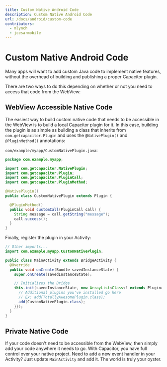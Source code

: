 ```yaml
---
title: Custom Native Android Code
description: Custom Native Android Code
url: /docs/android/custom-code
contributors:
  - mlynch
  - jcesarmobile
---
```


# Custom Native Android Code

<p class="intro">Many apps will want to add custom Java code to implement native features, without the overhead of building and publishing a proper Capacitor plugin.</a>

<p class="intro">There are two ways to do this depending on whether or not you need to access that code from the WebView:</a>

## WebView Accessible Native Code

The easiest way to build custom native code that needs to be accessible in the WebView is to build
a local Capacitor plugin for it. In this case, building the plugin is as simple as building a class
that inherits from `com.getcapacitor.Plugin` and uses the `@NativePlugin()` and `@PluginMethod()` annotations:

`com/example/myapp/CustomNativePlugin.java`:

```java
package com.example.myapp;

import com.getcapacitor.NativePlugin;
import com.getcapacitor.Plugin;
import com.getcapacitor.PluginCall;
import com.getcapacitor.PluginMethod;

@NativePlugin()
public class CustomNativePlugin extends Plugin {

  @PluginMethod()
  public void customCall(PluginCall call) {
    String message = call.getString("message");
    call.success();
  }
}
```

Finally, register the plugin in your Activity:

```java
// Other imports...
import com.example.myapp.CustomNativePlugin;

public class MainActivity extends BridgeActivity {
  @Override
  public void onCreate(Bundle savedInstanceState) {
    super.onCreate(savedInstanceState);

    // Initializes the Bridge
    this.init(savedInstanceState, new ArrayList<Class<? extends Plugin>>() {{
      // Additional plugins you've installed go here
      // Ex: add(TotallyAwesomePlugin.class);
      add(CustomNativePlugin.class);
    }});
  }
}
```

## Private Native Code

If your code doesn't need to be accessible from the WebView, then simply add your code anywhere it needs to go. With Capacitor, you have full
control over your native project. Need to add a new event handler in your Activity? Just update `MainActivity` and add it. The world is truly your oyster.
